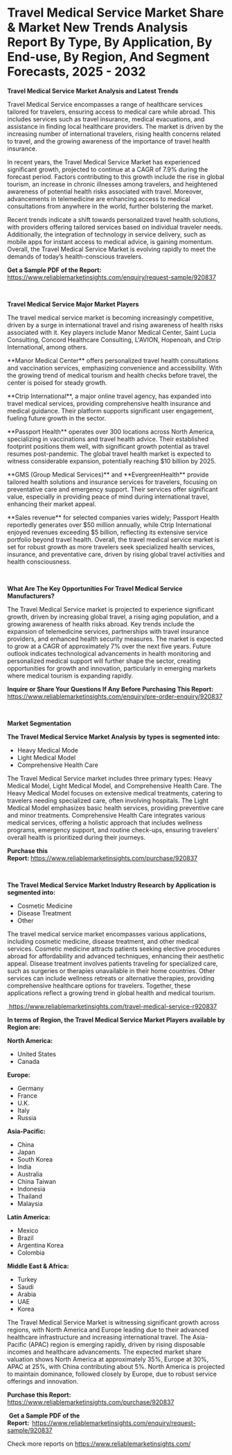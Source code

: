 <p><h1>Travel Medical Service Market Share & Market New Trends Analysis Report By Type, By Application, By End-use, By Region, And Segment Forecasts, 2025 - 2032</h1></p><p><strong>Travel Medical Service Market Analysis and Latest Trends</strong></p>
<p><p>Travel Medical Service encompasses a range of healthcare services tailored for travelers, ensuring access to medical care while abroad. This includes services such as travel insurance, medical evacuations, and assistance in finding local healthcare providers. The market is driven by the increasing number of international travelers, rising health concerns related to travel, and the growing awareness of the importance of travel health insurance.</p><p>In recent years, the Travel Medical Service Market has experienced significant growth, projected to continue at a CAGR of 7.9% during the forecast period. Factors contributing to this growth include the rise in global tourism, an increase in chronic illnesses among travelers, and heightened awareness of potential health risks associated with travel. Moreover, advancements in telemedicine are enhancing access to medical consultations from anywhere in the world, further bolstering the market.</p><p>Recent trends indicate a shift towards personalized travel health solutions, with providers offering tailored services based on individual traveler needs. Additionally, the integration of technology in service delivery, such as mobile apps for instant access to medical advice, is gaining momentum. Overall, the Travel Medical Service Market is evolving rapidly to meet the demands of today’s health-conscious travelers.</p></p>
<p><strong>Get a Sample PDF of the Report:&nbsp;</strong> <a href="https://www.reliablemarketinsights.com/enquiry/request-sample/920837?utm_campaign=3196&utm_medium=2&utm_source=Github&utm_content=ia&utm_term=06032025&utm_id=travel-medical-service">https://www.reliablemarketinsights.com/enquiry/request-sample/920837</a></p>
<p>&nbsp;</p>
<p><strong>Travel Medical Service Major Market Players</strong></p>
<p><p>The travel medical service market is becoming increasingly competitive, driven by a surge in international travel and rising awareness of health risks associated with it. Key players include Manor Medical Center, Saint Lucia Consulting, Concord Healthcare Consulting, L'AVION, Hopenoah, and Ctrip International, among others.</p><p>**Manor Medical Center** offers personalized travel health consultations and vaccination services, emphasizing convenience and accessibility. With the growing trend of medical tourism and health checks before travel, the center is poised for steady growth.</p><p>**Ctrip International**, a major online travel agency, has expanded into travel medical services, providing comprehensive health insurance and medical guidance. Their platform supports significant user engagement, fueling future growth in the sector.</p><p>**Passport Health** operates over 300 locations across North America, specializing in vaccinations and travel health advice. Their established footprint positions them well, with significant growth potential as travel resumes post-pandemic. The global travel health market is expected to witness considerable expansion, potentially reaching $10 billion by 2025.</p><p>**GMS (Group Medical Services)** and **EvergreenHealth** provide tailored health solutions and insurance services for travelers, focusing on preventative care and emergency support. Their services offer significant value, especially in providing peace of mind during international travel, enhancing their market appeal.</p><p>**Sales revenue** for selected companies varies widely; Passport Health reportedly generates over $50 million annually, while Ctrip International enjoyed revenues exceeding $5 billion, reflecting its extensive service portfolio beyond travel health. Overall, the travel medical service market is set for robust growth as more travelers seek specialized health services, insurance, and preventative care, driven by rising global travel activities and health consciousness.</p></p>
<p>&nbsp;</p>
<p><strong>What Are The Key Opportunities For Travel Medical Service Manufacturers?</strong></p>
<p><p>The Travel Medical Service market is projected to experience significant growth, driven by increasing global travel, a rising aging population, and a growing awareness of health risks abroad. Key trends include the expansion of telemedicine services, partnerships with travel insurance providers, and enhanced health security measures. The market is expected to grow at a CAGR of approximately 7% over the next five years. Future outlook indicates technological advancements in health monitoring and personalized medical support will further shape the sector, creating opportunities for growth and innovation, particularly in emerging markets where medical tourism is expanding rapidly.</p></p>
<p><strong>Inquire or Share Your Questions If Any Before Purchasing This Report:</strong> <a href="https://www.reliablemarketinsights.com/enquiry/pre-order-enquiry/920837?utm_campaign=3196&utm_medium=2&utm_source=Github&utm_content=ia&utm_term=06032025&utm_id=travel-medical-service">https://www.reliablemarketinsights.com/enquiry/pre-order-enquiry/920837</a></p>
<p>&nbsp;</p>
<p><strong>Market Segmentation</strong></p>
<p><strong>The Travel Medical Service Market Analysis by types is segmented into:</strong></p>
<p><ul><li>Heavy Medical Mode</li><li>Light Medical Model</li><li>Comprehensive Health Care</li></ul></p>
<p><p>The Travel Medical Service market includes three primary types: Heavy Medical Model, Light Medical Model, and Comprehensive Health Care. The Heavy Medical Model focuses on extensive medical treatments, catering to travelers needing specialized care, often involving hospitals. The Light Medical Model emphasizes basic health services, providing preventive care and minor treatments. Comprehensive Health Care integrates various medical services, offering a holistic approach that includes wellness programs, emergency support, and routine check-ups, ensuring travelers' overall health is prioritized during their journeys.</p></p>
<p><strong>Purchase this Report:&nbsp;</strong><a href="https://www.reliablemarketinsights.com/purchase/920837?utm_campaign=3196&utm_medium=2&utm_source=Github&utm_content=ia&utm_term=06032025&utm_id=travel-medical-service">https://www.reliablemarketinsights.com/purchase/920837</a></p>
<p>&nbsp;</p>
<p><strong>The Travel Medical Service Market Industry Research by Application is segmented into:</strong></p>
<p><ul><li>Cosmetic Medicine</li><li>Disease Treatment</li><li>Other</li></ul></p>
<p><p>The travel medical service market encompasses various applications, including cosmetic medicine, disease treatment, and other medical services. Cosmetic medicine attracts patients seeking elective procedures abroad for affordability and advanced techniques, enhancing their aesthetic appeal. Disease treatment involves patients traveling for specialized care, such as surgeries or therapies unavailable in their home countries. Other services can include wellness retreats or alternative therapies, providing comprehensive healthcare options for travelers. Together, these applications reflect a growing trend in global health and medical tourism.</p></p>
<p><a href="https://www.reliablemarketinsights.com/travel-medical-service-r920837?utm_campaign=3196&utm_medium=2&utm_source=Github&utm_content=ia&utm_term=06032025&utm_id=travel-medical-service">&nbsp;https://www.reliablemarketinsights.com/travel-medical-service-r920837</a></p>
<p><strong>In terms of Region, the Travel Medical Service Market Players available by Region are:</strong></p>
<p>
    <p> <strong> North America: </strong>
        <ul>
            <li>United States</li>
            <li>Canada</li>
        </ul>
        </p> 
    <p> <strong> Europe: </strong>
        <ul>
            <li>Germany</li>
            <li>France</li>
            <li>U.K.</li>
            <li>Italy</li>
            <li>Russia</li>
        </ul>
        </p> 
    <p> <strong> Asia-Pacific: </strong>
        <ul>
            <li>China</li>
            <li>Japan</li>
            <li>South Korea</li>
            <li>India</li>
            <li>Australia</li>
            <li>China Taiwan</li>
            <li>Indonesia</li>
            <li>Thailand</li>
            <li>Malaysia</li>
        </ul>
        </p> 
    <p> <strong> Latin America: </strong>
        <ul>
            <li>Mexico</li>
            <li>Brazil</li>
            <li>Argentina Korea</li>
            <li>Colombia</li>
        </ul>
        </p> 
    <p> <strong> Middle East & Africa: </strong>
        <ul>
            <li>Turkey</li>
            <li>Saudi</li>
            <li>Arabia</li>
            <li>UAE</li>
            <li>Korea</li>
        </ul>
    </p>
    </p>
<p><p>The Travel Medical Service Market is witnessing significant growth across regions, with North America and Europe leading due to their advanced healthcare infrastructure and increasing international travel. The Asia-Pacific (APAC) region is emerging rapidly, driven by rising disposable incomes and healthcare advancements. The expected market share valuation shows North America at approximately 35%, Europe at 30%, APAC at 25%, with China contributing about 5%. North America is projected to maintain dominance, followed closely by Europe, due to robust service offerings and innovation.</p></p>
<p><strong>Purchase this Report: </strong><a href="https://www.reliablemarketinsights.com/purchase/920837?utm_campaign=3196&utm_medium=2&utm_source=Github&utm_content=ia&utm_term=06032025&utm_id=travel-medical-service">https://www.reliablemarketinsights.com/purchase/920837</a></p>
<p>&nbsp;<strong>Get a Sample PDF of the Report:&nbsp;&nbsp;</strong><a href="https://www.reliablemarketinsights.com/enquiry/request-sample/920837?utm_campaign=3196&utm_medium=2&utm_source=Github&utm_content=ia&utm_term=06032025&utm_id=travel-medical-service">https://www.reliablemarketinsights.com/enquiry/request-sample/920837</a></p>
<p><strong></strong></p>
<p>Check more reports on <a href="https://www.reliablemarketinsights.com/?utm_campaign=3196&utm_medium=2&utm_source=Github&utm_content=ia&utm_term=06032025&utm_id=travel-medical-service">https://www.reliablemarketinsights.com/</a></p>